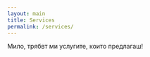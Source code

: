```yaml
---
layout: main
title: Services
permalink: /services/
---
```


Мило, трябвт ми услугите, които предлагаш!